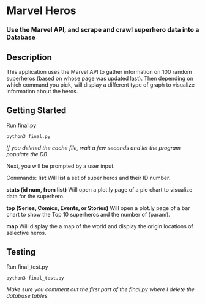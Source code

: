 # Marvel Heros
### Use the Marvel API, and scrape and crawl superhero data into a Database

## Description
This application uses the Marvel API to gather information on 100 random superheros (based on whose page was updated last).
Then depending on which command you pick, will display a different type of graph to visualize information about the heros.

## Getting Started
Run final.py
```
python3 final.py
```
*If you deleted the cache file, wait a few seconds and let the program populate the DB*

Next, you will be prompted by a user input. 

Commands: 
**list** 
Will list a set of super heros and their ID number.       

**stats (id num, from list)**
Will open a plot.ly page of a pie chart to visualize data for the superhero.

**top (Series, Comics, Events, or Stories)**
Will open a plot.ly page of a bar chart to show the Top 10 superheros and the number of (param).

**map**
Will display the a map of the world and display the origin locations of selective heros. 

## Testing
Run final_test.py
```
python3 final_test.py
```
*Make sure you comment out the first part of the final.py where I delete the database tables.*
